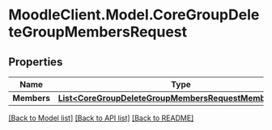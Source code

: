 # MoodleClient.Model.CoreGroupDeleteGroupMembersRequest

## Properties

Name | Type | Description | Notes
------------ | ------------- | ------------- | -------------
**Members** | [**List&lt;CoreGroupDeleteGroupMembersRequestMembersInner&gt;**](CoreGroupDeleteGroupMembersRequestMembersInner.md) |  | 

[[Back to Model list]](../README.md#documentation-for-models) [[Back to API list]](../README.md#documentation-for-api-endpoints) [[Back to README]](../README.md)

